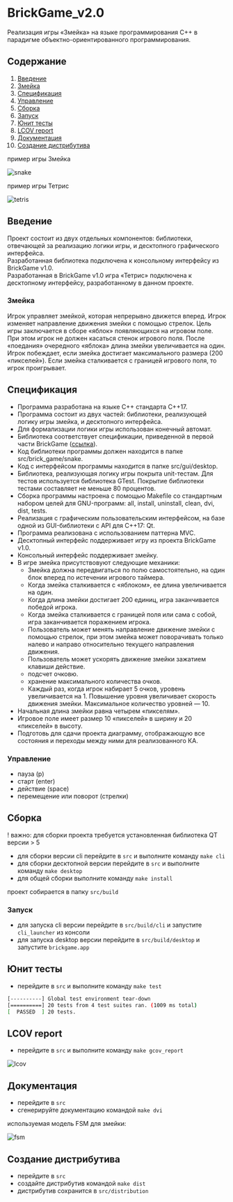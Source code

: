 # BrickGame_v2.0

Реализация игры «Змейка» на языке программирования С++ в парадигме объектно-ориентированного программирования.

## Содержание

1. [Введение](#введение)
2. [Змейка](#змейка)
3. [Спецификация](#спецификация)
4. [Управление](#управление)
5. [Сборка](#сборка)
6. [Запуск](#запуск)
7. [Юнит тесты](#юнит-тесты)
8. [LCOV report](#lcov-report)
9. [Документация](#документация)
10. [Создание дистрибутива](#создание-дистрибутива)

пример игры Змейка

![snake](misc/snake.gif)

пример игры Тетрис

![tetris](misc/tetris.gif)

## Введение

Проект состоит из двух отдельных компонентов: библиотеки, отвечающей за реализацию логики игры, и десктопного графического интерфейса.  
Разработанная библиотека подключена к консольному интерфейсу из BrickGame v1.0.  
Разработанная в BrickGame v1.0 игра «Тетрис» подключена к десктопному интерфейсу, разработанному в данном проекте.  

### Змейка

Игрок управляет змейкой, которая непрерывно движется вперед. Игрок изменяет направление движения змейки с помощью стрелок. Цель игры заключается в сборе «яблок» появляющихся на игровом поле. При этом игрок не должен касаться стенок игрового поля. После «поедания» очередного «яблока» длина змейки увеличивается на один. Игрок побеждает, если змейка достигает максимального размера (200 «пикселей»). Если змейка сталкивается с границей игрового поля, то игрок проигрывает.

## Спецификация

- Программа разработана на языке C++ стандарта C++17.
- Программа состоит из двух частей: библиотеки, реализующей логику игры змейка, и десктопного интерфейса.
- Для формализации логики игры использован конечный автомат.
- Библиотека соответствует спецификации, приведенной в первой части BrickGame ([ссылка](materials/library-specification.md)).
- Код библиотеки программы должен находится в папке src/brick_game/snake.
- Код с интерфейсом программы находится в папке src/gui/desktop.
- Библиотека, реализующая логику игры покрыта unit-тестам. Для тестов используется библиотека GTest. Покрытие библиотеки тестами составляет не меньше 80 процентов.
- Сборка программы настроена с помощью Makefile со стандартным набором целей для GNU-программ: all, install, uninstall, clean, dvi, dist, tests.
- Реализация с графическим пользовательским интерфейсом, на базе одной из GUI-библиотеки с API для C++17: Qt.
- Программа реализована с использованием паттерна MVC.
- Десктопный интерфейс поддерживает игру из проекта BrickGame v1.0.
- Консольный интерфейс поддерживает змейку.
- В игре змейка присутствовуют следующие механики:
  - Змейка должна передвигаться по полю самостоятельно, на один блок вперед по истечении игрового таймера.
  - Когда змейка сталкивается с «яблоком», ее длина увеличивается на один.
  - Когда длина змейки достигает 200 единиц, игра заканчивается победой игрока.
  - Когда змейка сталкивается с границей поля или сама с собой, игра заканчивается поражением игрока.
  - Пользователь может менять направление движение змейки с помощью стрелок, при этом змейка может поворачивать только налево и направо относительно текущего направления движения.
  - Пользователь может ускорять движение змейки зажатием клавиши действие.
  - подсчет очковю.
  - хранение максимального количества очков.
  - Каждый раз, когда игрок набирает 5 очков, уровень увеличивается на 1. Повышение уровня увеличивает скорость движения змейки. Максимальное количество уровней — 10.
- Начальная длина змейки равна четырем «пикселям».
- Игровое поле имеет размер 10 «пикселей» в ширину и 20 «пикселей» в высоту.
- Подготовь для сдачи проекта диаграмму, отображающую все состояния и переходы между ними для реализованного КА.

### Управление

- пауза (p)
- старт (enter)
- действие (space)
- перемещение или поворот (стрелки)

## Сборка

! важно: для сборки проекта требуется установленная библиотека QT версии > 5

- для сборки версии cli перейдите в `src` и выполните команду `make cli`
- для сборки десктопной версии перейдите в `src` и выполните команду `make desktop`
- для общей сборки выполните команду `make install`

проект собирается в папку `src/build`

### Запуск

- для запуска cli версии перейдите в `src/build/cli` и запустите `cli_launcher` из консоли
- для запуска desktop версии перейдите в `src/build/desktop` и запустите `brickgame.app`

## Юнит тесты

- перейдите в `src` и выполните команду `make test`

```bash
[----------] Global test environment tear-down
[==========] 20 tests from 4 test suites ran. (1009 ms total)
[  PASSED  ] 20 tests.
```

## LCOV report

- перейдите в `src` и выполните команду `make gcov_report`

![lcov](misc/lcov.png)

## Документация

- перейдите в `src`
- сгенерируйте документацию командой `make dvi`

используемая модель FSM для змейки:

![fsm](src/docs/snake_fsm_scheme.jpg)

## Создание дистрибутива

- перейдите в `src`
- создайте дистрибутив командой `make dist`
- дистрибутив сохранится в `src/distribution`
